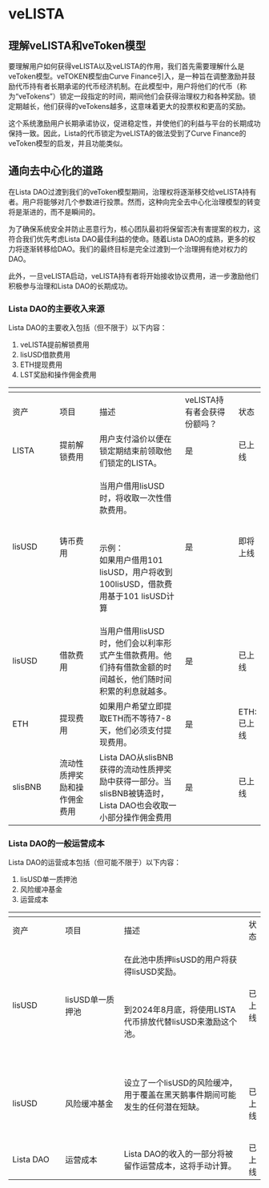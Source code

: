 # veLISTA

## 理解veLISTA和veToken模型 <a href="#id-91ff" id="id-91ff"></a>

要理解用户如何获得veLISTA以及veLISTA的作用，我们首先需要理解什么是veToken模型。veTOKEN模型由Curve Finance引入，是一种旨在调整激励并鼓励代币持有者长期承诺的代币经济机制。在此模型中，用户将他们的代币（称为“veTokens”）锁定一段指定的时间，期间他们会获得治理权力和各种奖励。锁定期越长，他们获得的veTokens越多，这意味着更大的投票权和更高的奖励。

这个系统激励用户长期承诺协议，促进稳定性，并使他们的利益与平台的长期成功保持一致。因此，Lista的代币锁定为veLISTA的做法受到了Curve Finance的veToken模型的启发，并且功能类似。

## 通向去中心化的道路 <a href="#d418" id="d418"></a>

在Lista DAO过渡到我们的veToken模型期间，治理权将逐渐移交给veLISTA持有者。用户将能够对几个参数进行投票。然而，这种向完全去中心化治理模型的转变将是渐进的，而不是瞬间的。

为了确保系统安全并防止恶意行为，核心团队最初将保留否决有害提案的权力，这符合我们优先考虑Lista DAO最佳利益的使命。随着Lista DAO的成熟，更多的权力将逐渐转移给DAO。我们的最终目标是完全过渡到一个治理拥有绝对权力的DAO。

此外，一旦veLISTA启动，veLISTA持有者将开始接收协议费用，进一步激励他们积极参与治理和Lista DAO的长期成功。

### Lista DAO的主要收入来源

Lista DAO的主要收入包括（但不限于）以下内容：

1. veLISTA提前解锁费用
2. lisUSD借款费用
3. ETH提现费用
4. LST奖励和操作佣金费用

<table data-header-hidden><thead><tr><th width="113"></th><th width="144"></th><th width="252"></th><th width="140"></th><th></th></tr></thead><tbody><tr><td>资产</td><td>项目</td><td>描述</td><td>veLISTA持有者会获得份额吗？</td><td>状态</td></tr><tr><td>LISTA</td><td>提前解锁费用</td><td>用户支付溢价以便在锁定期结束前领取他们锁定的LISTA。</td><td>是</td><td>已上线</td></tr><tr><td>lisUSD</td><td>铸币费用</td><td><p>当用户借用lisUSD时，将收取一次性借款费用。</p><p><br></p><p>示例：<br>如果用户借用101 lisUSD，用户将收到100lisUSD，借款费用基于101 lisUSD计算</p></td><td>是</td><td>即将上线</td></tr><tr><td>lisUSD</td><td>借款费用</td><td>当用户借用lisUSD时，他们会以利率形式产生借款费用。他们持有借款金额的时间越长，他们随时间积累的利息就越多。</td><td>是</td><td>已上线</td></tr><tr><td>ETH</td><td>提现费用</td><td>如果用户希望立即提取ETH而不等待7-8天，他们必须支付提现费用。</td><td>是</td><td>ETH: 已上线</td></tr><tr><td>slisBNB</td><td>流动性质押奖励和操作佣金费用</td><td>Lista DAO从slisBNB获得的流动性质押奖励中获得一部分。当slisBNB被铸造时，Lista DAO也会收取一小部分操作佣金费用</td><td>是</td><td>已上线</td></tr></tbody></table>

### Lista DAO的一般运营成本

Lista DAO的运营成本包括（但可能不限于）以下内容：

1. lisUSD单一质押池
2. 风险缓冲基金
3. 运营成本

<table data-header-hidden><thead><tr><th width="126"></th><th width="149"></th><th width="402"></th><th></th></tr></thead><tbody><tr><td>资产</td><td>项目</td><td>描述</td><td>状态</td></tr><tr><td>lisUSD</td><td>lisUSD单一质押池</td><td><p>在此池中质押lisUSD的用户将获得lisUSD奖励。</p><p><br></p><p>到2024年8月底，将使用LISTA代币排放代替lisUSD来激励这个池。</p><p><br></p></td><td>已上线</td></tr><tr><td>lisUSD</td><td>风险缓冲基金</td><td><p>设立了一个lisUSD的风险缓冲，用于覆盖在黑天鹅事件期间可能发生的任何潜在短缺。</p><p><br></p></td><td>已上线</td></tr><tr><td>Lista DAO</td><td>运营成本</td><td>Lista DAO的收入的一部分将被留作运营成本，这将手动计算。</td><td>已上线</td></tr></tbody></table>